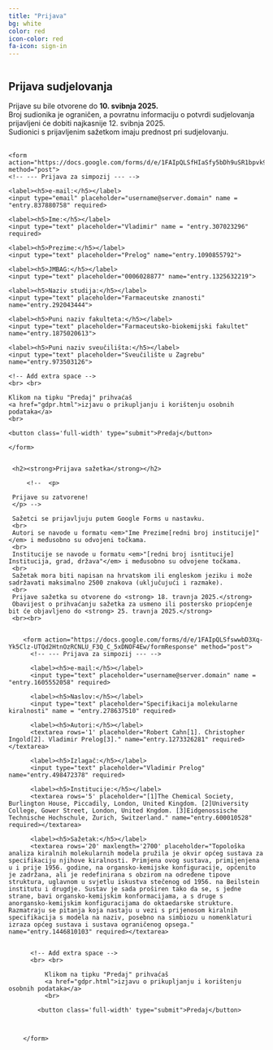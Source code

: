 ```yaml
---
title: "Prijava"
bg: white
color: red
icon-color: red
fa-icon: sign-in
---
```


<div class="row">
  <div class="column" style="float:center">
    <h2><strong>Prijava sudjelovanja</strong></h2>
     <!-- Prijave su zatvorene!
     <br>
     <br> -->     
    Prijave su bile otvorene do <strong>10. svibnja 2025.</strong>
    <br>
    Broj sudionika je ograničen, a povratnu informaciju o potvrdi sudjelovanja prijavljeni će dobiti najkasnije 12. svibnja 2025.
    <br>
    Sudionici s prijavljenim sažetkom imaju prednost pri sudjelovanju. 
    <br> <br>

    <form action="https://docs.google.com/forms/d/e/1FAIpQLSfHIaSfy5bDh9uSR1bpvk9fRYNFm5ArXACm_WymdsHmLEcypA/formResponse" method="post">
    <!-- --- Prijava za simpozij --- -->
          
    <label><h5>e-mail:</h5></label>
    <input type="email" placeholder="username@server.domain" name = "entry.837880758" required>
    
    <label><h5>Ime:</h5></label>
    <input type="text" placeholder="Vladimir" name = "entry.307023296" required>
          
    <label><h5>Prezime:</h5></label>
    <input type="text" placeholder="Prelog" name="entry.1090855792">

    <label><h5>JMBAG:</h5></label>
    <input type="text" placeholder="0006028877" name="entry.1325632219">

    <label><h5>Naziv studija:</h5></label>
    <input type="text" placeholder="Farmaceutske znanosti" name="entry.292043444">

    <label><h5>Puni naziv fakulteta:</h5></label>
    <input type="text" placeholder="Farmaceutsko-biokemijski fakultet" name="entry.1875020613">

    <label><h5>Puni naziv sveučilišta:</h5></label>
    <input type="text" placeholder="Sveučilište u Zagrebu" name="entry.973503126">

    <!-- Add extra space -->
    <br> <br> 

    Klikom na tipku "Predaj" prihvaćaš 
    <a href="gdpr.html">izjavu o prikupljanju i korištenju osobnih podataka</a>
    <br>
           
    <button class='full-width' type="submit">Predaj</button>
          
    </form>



  </div>


  <div class="column" style="float:center">
    
     <h2><strong>Prijava sažetka</strong></h2>

         <!--  <p>

     Prijave su zatvorene!
     </p> -->

     Sažetci se prijavljuju putem Google Forms u nastavku. 
     <br>
     Autori se navode u formatu <em>"Ime Prezime[redni broj institucije]"</em> i međusobno su odvojeni točkama. 
     <br>
     Institucije se navode u formatu <em>"[redni broj isntitucije] Institucija, grad, država"</em> i međusobno su odvojene točkama. 
     <br>
     Sažetak mora biti napisan na hrvatskom ili engleskom jeziku i može sadržavati maksimalno 2500 znakova (uključujući i razmake).
     <br>
     Prijave sažetka su otvorene do <strong> 18. travnja 2025.</strong>
     Obavijest o prihvaćanju sažetka za usmeno ili postersko priopćenje bit će objavljeno do <strong> 25. travnja 2025.</strong>
     <br><br>


        <form action="https://docs.google.com/forms/d/e/1FAIpQLSfswwbD3Xq-Yk5Clz-UTQd2HtnOzRCNLU_F3Q_C_5xDNOF4Ew/formResponse" method="post">
          <!-- --- Prijava za simpozij --- -->
          
          <label><h5>e-mail:</h5></label>
          <input type="text" placeholder="username@server.domain" name = "entry.1605552058" required>
          
          <label><h5>Naslov:</h5></label>
          <input type="text" placeholder="Specifikacija molekularne kiralnosti" name = "entry.278637510" required>
          
          <label><h5>Autori:</h5></label>
          <textarea rows='1' placeholder="Robert Cahn[1]. Christopher Ingold[2]. Vladimir Prelog[3]." name="entry.1273326281" required></textarea>

          <label><h5>Izlagač:</h5></label>
          <input type="text" placeholder="Vladimir Prelog" name="entry.498472378" required>

          <label><h5>Institucije:</h5></label>
          <textarea rows='5' placeholder="[1]The Chemical Society, Burlington House, Piccadily, London, United Kingdom. [2]University College, Gower Street, London, United Kngdom. [3]Eidgenossische Technische Hochschule, Zurich, Switzerland." name="entry.600010528" required></textarea>

          <label><h5>Sažetak:</h5></label>
          <textarea rows='20' maxlength='2700' placeholder="Topološka analiza kiralnih molekularnih modela pružila je okvir općeg sustava za specifikaciju njihove kiralnosti. Primjena ovog sustava, primijenjena u i prije 1956. godine, na organsko-kemijske konfiguracije, općenito je zadržana, ali je redefinirana s obzirom na određene tipove struktura, uglavnom u svjetlu iskustva stečenog od 1956. na Beilstein institutu i drugdje. Sustav je sada proširen tako da se, s jedne strane, bavi organsko-kemijskim konformacijama, a s druge s anorgansko-kemijskim konfiguracijama do oktaedarske strukture. Razmatraju se pitanja koja nastaju u vezi s prijenosom kiralnih specifikacija s modela na naziv, posebno na simbiozu u nomenklaturi izraza općeg sustava i sustava ograničenog opsega." name="entry.1446810103" required></textarea>


          <!-- Add extra space -->
          <br> <br> 

              Klikom na tipku "Predaj" prihvaćaš 
              <a href="gdpr.html">izjavu o prikupljanju i korištenju osobnih podataka</a>
              <br>
           
            <button class='full-width' type="submit">Predaj</button>


          
        </form>

  </div>


</div>


<!--
<h4><strong>Prijave su zatvorene</strong></h4> 
-->




